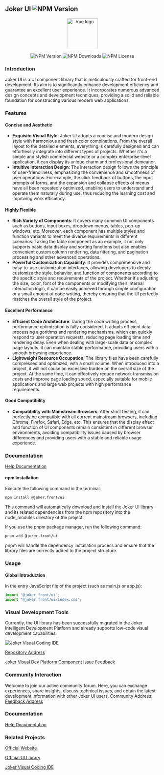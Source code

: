 ## Joker UI ![NPM Version](https://img.shields.io/npm/v/%40joker.front%2Fui)

<p align="center"><a href="https://jokers.pub" target="_blank" rel="noopener noreferrer"><img width="100" src="https://static.jokers.pub/joker.png" alt="Vue logo"></a></p>

<p align="center">
    <img alt="NPM Version" src="https://img.shields.io/npm/v/%40joker.front%2Fui">
    <img alt="NPM Downloads" src="https://img.shields.io/npm/d18m/%40joker.front%2Fui">
    <img alt="NPM License" src="https://img.shields.io/npm/l/%40joker.front%2Fui">
</p>

### Introduction

Joker UI is a UI component library that is meticulously crafted for front-end development. Its aim is to significantly enhance development efficiency and guarantee an excellent user experience. It incorporates numerous advanced design concepts and development techniques, providing a solid and reliable foundation for constructing various modern web applications.

### Features

#### Concise and Aesthetic

- **Exquisite Visual Style**: Joker UI adopts a concise and modern design style with harmonious and fresh color combinations. From the overall layout to the detailed elements, everything is carefully designed and can effortlessly integrate into different types of projects. Whether it's a simple and stylish commercial website or a complex enterprise-level application, it can display its unique charm and professional demeanor.
- **Intuitive Interaction Design**: The interaction design follows the principle of user-friendliness, emphasizing the convenience and smoothness of user operations. For example, the click feedback of buttons, the input prompts of forms, and the expansion and collapse effects of menus have all been repeatedly optimized, enabling users to understand and operate them naturally during use, thus reducing the learning cost and improving work efficiency.

#### Highly Flexible

- **Rich Variety of Components**: It covers many common UI components such as buttons, input boxes, dropdown menus, tables, pop-up windows, etc. Moreover, each component has multiple styles and function variants to meet the diverse requirements in different scenarios. Taking the table component as an example, it not only supports basic data display and sorting functions but also enables convenient custom column rendering, data filtering, and pagination processing and other advanced operations.
- **Powerful Customization Capability**: It provides comprehensive and easy-to-use customization interfaces, allowing developers to deeply customize the style, behavior, and function of components according to the specific style and requirements of the project. Whether it's adjusting the size, color, font of the components or modifying their internal interaction logic, it can be easily achieved through simple configuration or a small amount of code writing, thereby ensuring that the UI perfectly matches the overall style of the project.

#### Excellent Performance

- **Efficient Code Architecture**: During the code writing process, performance optimization is fully considered. It adopts efficient data processing algorithms and rendering mechanisms, which can quickly respond to user operation requests, reducing page loading time and rendering delay. Even when dealing with large-scale data or complex page layouts, it can maintain stable performance, providing users with a smooth browsing experience.
- **Lightweight Resource Occupation**: The library files have been carefully compressed and optimized, with a small volume. When introduced into a project, it will not cause an excessive burden on the overall size of the project. At the same time, it can effectively reduce network transmission costs and improve page loading speed, especially suitable for mobile applications and large web projects with high performance requirements.

#### Good Compatibility

- **Compatibility with Mainstream Browsers**: After strict testing, it can perfectly be compatible with all current mainstream browsers, including Chrome, Firefox, Safari, Edge, etc. This ensures that the display effect and function of UI components remain consistent in different browser environments, avoiding compatibility issues caused by browser differences and providing users with a stable and reliable usage experience.

### Documentation

[Help Documentation](https://ui.jokers.pub)

#### npm Installation

Execute the following command in the terminal:

```bash
npm install @joker.front/ui
```

This command will automatically download and install the Joker UI library and its related dependencies from the npm repository into the node_modules directory of the project.

If you use the pnpm package manager, run the following command:

```bash
pnpm add @joker.front/ui
```

pnpm will handle the dependency installation process and ensure that the library files are correctly added to the project structure.

### Usage

#### Global Introduction

In the entry JavaScript file of the project (such as main.js or app.js):

```js
import "@joker.front/ui";
import "@joker.front/ui/index.css";
```

### Visual Development Tools

Currently, the UI library has been successfully migrated in the Joker Intelligent Development Platform and already supports low-code visual development capabilities.

![Joker Visual Coding IDE](https://static.jokers.pub/home/component.png)

[Repository Address](https://viscode.jokers.pub/#/repository/fcaf7ad3-c7d5-45fb-9ec9-7ffd29fb44f4)

[Joker Visual Dev Platform Component Issue Feedback](https://viscode.jokers.pub/index.html#/.repository/fcaf7ad3-c7d5-45fb-9ec9-7ffd29fb44f4/issues)

### Community Interaction

Welcome to join our active community forum. Here, you can exchange experiences, share insights, discuss technical issues, and obtain the latest development information with other Joker UI users. Community Address: [Feedback Address](https://github.com/jokers-pub/joker-front-ui/issues)

### Documentation

[Help Documentation](https://ui.jokers.pub)

### Related Projects

[Official Website](https://front.jokers.pub)

[Official UI Library](https://ui.jokers.pub)

[Joker Visual Coding IDE](https://viscode.jokers.pub)
